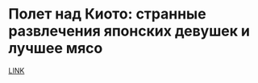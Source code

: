 # Полет над Киото: странные развлечения японских девушек и лучшее мясо



[LINK](https://varlamov.ru/2585557.html)